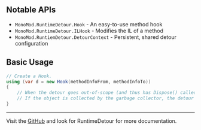 ## Notable APIs

- `MonoMod.RuntimeDetour.Hook` - An easy-to-use method hook
- `MonoMod.RuntimeDetour.ILHook` - Modifies the IL of a method
- `MonoMod.RuntiemDetour.DetourContext` - Persistent, shared detour configuration

## Basic Usage

```cs
// Create a Hook.
using (var d = new Hook(methodInfoFrom, methodInfoTo))
{
    // When the detour goes out-of-scope (and thus has Dispose() called), the detour is undone.
    // If the object is collected by the garbage collector, the detour is also undone.
}
```

---

Visit the [GitHub](https://github.com/MonoMod/MonoMod/) and look for RuntimeDetour for more documentation.